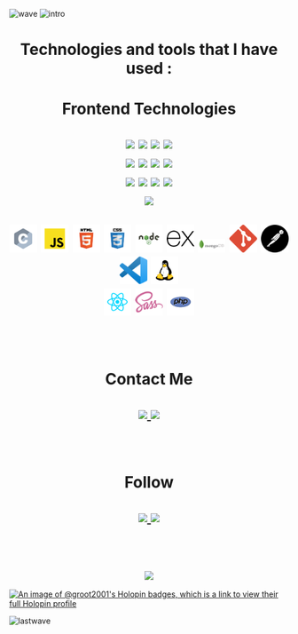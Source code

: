 ![wave](https://user-images.githubusercontent.com/101672059/169646642-08a60872-43f3-446c-8b4a-b463d7c0b0e7.svg)
![intro](https://user-images.githubusercontent.com/101672059/169650508-4e4f6458-e231-479c-b9ed-a201014dd88d.svg)

<h1 align="center">Technologies and tools that I have used : 
 
<p align="center">
 
 <h1 align="center">Frontend Technologies
 
 <p align="center">
  
  <img width="100" src="https://img.shields.io/badge/TypeScript-007ACC?style=for-the-badge&logo=typescript&logoColor=white">
  <img width="100" src="https://img.shields.io/badge/JavaScript-323330?style=for-the-badge&logo=javascript&logoColor=F7DF1E">
  <img width="70" src="https://img.shields.io/badge/HTML5-E34F26?style=for-the-badge&logo=html5&logoColor=white">
  <img width="110" src="https://img.shields.io/badge/Tailwind_CSS-38B2AC?style=for-the-badge&logo=tailwind-css&logoColor=white">
  <br/>
  <img width="65" src="https://img.shields.io/badge/Sass-CC6699?style=for-the-badge&logo=sass&logoColor=white">
  <img width="70" src="https://img.shields.io/badge/React-20232A?style=for-the-badge&logo=react&logoColor=61DAFB">
  <img width="110" src="https://img.shields.io/badge/React_Router-CA4245?style=for-the-badge&logo=react-router&logoColor=white">
  <img width="65" src="https://img.shields.io/badge/axios-671ddf?&style=for-the-badge&logo=axios&logoColor=white">
  <br/>
  <img width="110" src="https://img.shields.io/badge/Bootstrap-563D7C?style=for-the-badge&logo=bootstrap&logoColor=white">
  <img width="80" src="https://img.shields.io/badge/jQuery-0769AD?style=for-the-badge&logo=jquery&logoColor=white">
  <img width="80" src="https://img.shields.io/badge/next%20js-000000?style=for-the-badge&logo=nextdotjs&logoColor=white">
  <img width="110" src="https://img.shields.io/badge/React_Query-FF4154?style=for-the-badge&logo=ReactQuery&logoColor=white">
  <br/>
  <img width="80" src="https://img.shields.io/badge/Redux-593D88?style=for-the-badge&logo=redux&logoColor=white">
  
  
 </p>
<img width="50" src="https://raw.githubusercontent.com/Groot-2001/Groot-2001/main/New%20folder%20(2)/c.svg">
<img width="50" src="https://raw.githubusercontent.com/Groot-2001/Groot-2001/main/New%20folder%20(2)/javascript.svg ">
<img width="50" src="https://raw.githubusercontent.com/Groot-2001/Groot-2001/main/New%20folder%20(2)/html.svg">
<img width="50" src="https://raw.githubusercontent.com/Groot-2001/Groot-2001/main/New%20folder%20(2)/css.svg">
<img width="50" src="https://raw.githubusercontent.com/Groot-2001/Groot-2001/main/New%20folder%20(2)/node.svg">
<img width="50" src="https://raw.githubusercontent.com/Groot-2001/Groot-2001/main/New%20folder%20(2)/express.svg">
<img width="50" src="https://raw.githubusercontent.com/Groot-2001/Groot-2001/main/New%20folder%20(2)/mongodb.svg">
<img width="50" src="https://raw.githubusercontent.com/Groot-2001/Groot-2001/main/New%20folder%20(2)/git.svg">
<img width="50" src="https://raw.githubusercontent.com/Groot-2001/Groot-2001/main/New%20folder%20(2)/postman.svg">
<img width="50" src="https://raw.githubusercontent.com/Groot-2001/Groot-2001/main/New%20folder%20(2)/vscode.svg">
<img width="50" src="https://raw.githubusercontent.com/Groot-2001/Groot-2001/main/New%20folder%20(2)/linux.svg"><br>
<img width="50" src="https://raw.githubusercontent.com/Groot-2001/Groot-2001/main/New%20folder%20(2)/react.svg">
<img width="50" src="https://raw.githubusercontent.com/Groot-2001/Groot-2001/main/New%20folder%20(2)/sass.svg">
<img width="50" src="https://raw.githubusercontent.com/Groot-2001/Groot-2001/main/New%20folder%20(2)/php.svg">

</p><br>
 
 Contact Me
 <p>
  <a href="mailto:shivaswami841@gmail.com">
    <img width="115" src="https://img.shields.io/badge/Gmail-D14836?style=for-the-badge&logo=gmail&logoColor=white">
 </a>
 
  <a href="https://www.linkedin.com/in/shiva-silmawala-0876261a3/">
   
   <img width="150" src="https://img.shields.io/badge/LinkedIn-0077B5?style=for-the-badge&logo=linkedin&logoColor=white">
 </a> 
 </p><br>
 
 Follow 
 <p>
 <a href="https://www.instagram.com/shivajagtapn/">
    <img width="60" src="https://upload.wikimedia.org/wikipedia/commons/5/58/Instagram-Icon.png">
 </a>
  <a href="https://www.facebook.com/shivajagtapn">
   <img width="60" src="https://upload.wikimedia.org/wikipedia/commons/b/b8/2021_Facebook_icon.svg">
 </a>
 </p><br>
</h1>

<div id="header" align="center">
  <img src="https://media.giphy.com/media/M9gbBd9nbDrOTu1Mqx/giphy.gif" width="100"/>
</div>

[![An image of @groot2001's Holopin badges, which is a link to view their full Holopin profile](https://holopin.me/groot2001)](https://holopin.io/@groot2001)

![lastwave](https://user-images.githubusercontent.com/101672059/169650607-367afa23-153b-466f-b957-1c8c04e5f66e.svg)
